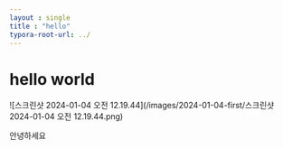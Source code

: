 ```yaml
---
layout : single
title : "hello"
typora-root-url: ../
---
```


# hello world

![스크린샷 2024-01-04 오전 12.19.44](/images/2024-01-04-first/스크린샷 2024-01-04 오전 12.19.44.png)







안녕하세요

